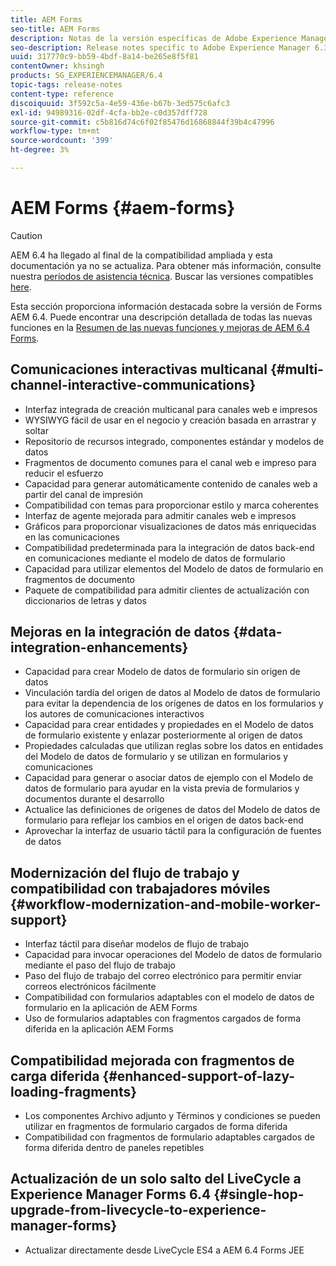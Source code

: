 ```yaml
---
title: AEM Forms
seo-title: AEM Forms
description: Notas de la versión específicas de Adobe Experience Manager 6.3 Forms.
seo-description: Release notes specific to Adobe Experience Manager 6.3 Forms.
uuid: 317770c9-bb59-4bdf-8a14-be265e8f5f81
contentOwner: khsingh
products: SG_EXPERIENCEMANAGER/6.4
topic-tags: release-notes
content-type: reference
discoiquuid: 3f592c5a-4e59-436e-b67b-3ed575c6afc3
exl-id: 94989316-02df-4cfa-bb2e-c0d357dff728
source-git-commit: c5b816d74c6f02f85476d16868844f39b4c47996
workflow-type: tm+mt
source-wordcount: '399'
ht-degree: 3%

---
```


# AEM Forms {#aem-forms}

>[!CAUTION]
>
>AEM 6.4 ha llegado al final de la compatibilidad ampliada y esta documentación ya no se actualiza. Para obtener más información, consulte nuestra [períodos de asistencia técnica](https://helpx.adobe.com/es/support/programs/eol-matrix.html). Buscar las versiones compatibles [here](https://experienceleague.adobe.com/docs/).

Esta sección proporciona información destacada sobre la versión de Forms AEM 6.4. Puede encontrar una descripción detallada de todas las nuevas funciones en la [Resumen de las nuevas funciones y mejoras de AEM 6.4 Forms](/help/forms/using/whats-new.md).

## Comunicaciones interactivas multicanal {#multi-channel-interactive-communications}

* Interfaz integrada de creación multicanal para canales web e impresos
* WYSIWYG fácil de usar en el negocio y creación basada en arrastrar y soltar
* Repositorio de recursos integrado, componentes estándar y modelos de datos
* Fragmentos de documento comunes para el canal web e impreso para reducir el esfuerzo
* Capacidad para generar automáticamente contenido de canales web a partir del canal de impresión
* Compatibilidad con temas para proporcionar estilo y marca coherentes
* Interfaz de agente mejorada para admitir canales web e impresos
* Gráficos para proporcionar visualizaciones de datos más enriquecidas en las comunicaciones
* Compatibilidad predeterminada para la integración de datos back-end en comunicaciones mediante el modelo de datos de formulario
* Capacidad para utilizar elementos del Modelo de datos de formulario en fragmentos de documento
* Paquete de compatibilidad para admitir clientes de actualización con diccionarios de letras y datos

## Mejoras en la integración de datos {#data-integration-enhancements}

* Capacidad para crear Modelo de datos de formulario sin origen de datos
* Vinculación tardía del origen de datos al Modelo de datos de formulario para evitar la dependencia de los orígenes de datos en los formularios y los autores de comunicaciones interactivos
* Capacidad para crear entidades y propiedades en el Modelo de datos de formulario existente y enlazar posteriormente al origen de datos
* Propiedades calculadas que utilizan reglas sobre los datos en entidades del Modelo de datos de formulario y se utilizan en formularios y comunicaciones
* Capacidad para generar o asociar datos de ejemplo con el Modelo de datos de formulario para ayudar en la vista previa de formularios y documentos durante el desarrollo
* Actualice las definiciones de orígenes de datos del Modelo de datos de formulario para reflejar los cambios en el origen de datos back-end
* Aprovechar la interfaz de usuario táctil para la configuración de fuentes de datos

## Modernización del flujo de trabajo y compatibilidad con trabajadores móviles {#workflow-modernization-and-mobile-worker-support}

* Interfaz táctil para diseñar modelos de flujo de trabajo
* Capacidad para invocar operaciones del Modelo de datos de formulario mediante el paso del flujo de trabajo
* Paso del flujo de trabajo del correo electrónico para permitir enviar correos electrónicos fácilmente
* Compatibilidad con formularios adaptables con el modelo de datos de formulario en la aplicación de AEM Forms
* Uso de formularios adaptables con fragmentos cargados de forma diferida en la aplicación AEM Forms

## Compatibilidad mejorada con fragmentos de carga diferida {#enhanced-support-of-lazy-loading-fragments}

* Los componentes Archivo adjunto y Términos y condiciones se pueden utilizar en fragmentos de formulario cargados de forma diferida
* Compatibilidad con fragmentos de formulario adaptables cargados de forma diferida dentro de paneles repetibles

## Actualización de un solo salto del LiveCycle a Experience Manager Forms 6.4 {#single-hop-upgrade-from-livecycle-to-experience-manager-forms}

* Actualizar directamente desde LiveCycle ES4 a AEM 6.4 Forms JEE
